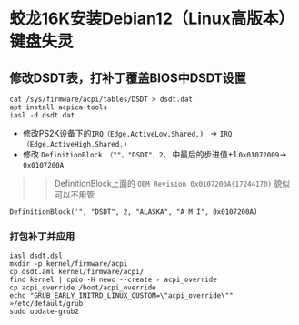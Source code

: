 # 蛟龙16K安装Debian12（Linux高版本）键盘失灵
## 修改DSDT表，打补丁覆盖BIOS中DSDT设置

``` shell
cat /sys/firmware/acpi/tables/DSDT > dsdt.dat
apt install acpica-tools
iasl -d dsdt.dat
```

* 修改PS2K设备下的`IRQ（Edge,ActiveLow,Shared,) ` -> `IRQ（Edge,ActiveHigh,Shared,)`
* 修改 `DefinitionBlock （""，"DSDT"，2，` 中最后的步进值+1  `0x01072009`-> `0x0107200A`

>> DefinitionBlock上面的 `OEM Revision	0x0107200A(17244170)` 貌似可以不用管

``` shell 
DefinitionBlock('", "DSDT", 2, "ALASKA", "A M I", 0x0107200A)
```

### 打包补丁并应用
``` shell 
iasl dsdt.dsl
mkdir -p kernel/firmware/acpi
cp dsdt.aml kernel/firmware/acpi/
find kernel | cpio -H newc --create › acpi_override
cp acpi_override /boot/acpi_override
echo "GRUB_EARLY_INITRD_LINUX_CUSTOM=\"acpi_override\"" »/etc/default/grub
sudo update-grub2
```